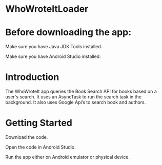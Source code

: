 # WhoWroteItLoader

# Before downloading the app:

Make sure you have Java JDK Tools installed. 

Make sure you have Android Studio installed.

# Introduction

The WhoWroteIt app queries the Book Search API for books based on a user's search.  It uses an AsyncTask to run the search task in the background. It also uses Google Api’s to search book and authors.

# Getting Started

Download the code.

Open the code in Android Studio.

Run the app either on Android emulator or physical device.
